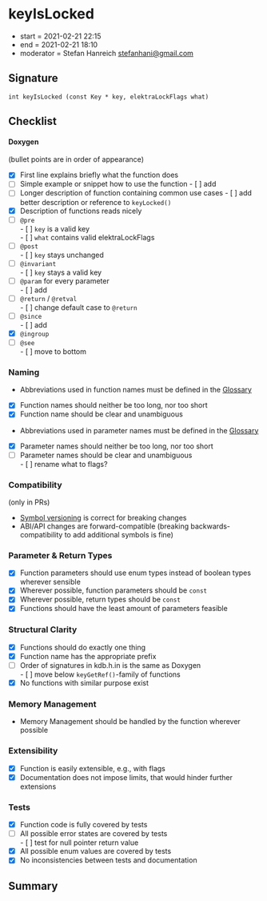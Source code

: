 # keyIsLocked

- start = 2021-02-21 22:15
- end = 2021-02-21 18:10
- moderator = Stefan Hanreich <stefanhani@gmail.com>

## Signature

`int keyIsLocked (const Key * key, elektraLockFlags what)`

## Checklist

#### Doxygen

(bullet points are in order of appearance)

- [x] First line explains briefly what the function does
- [ ] Simple example or snippet how to use the function - [ ] add
- [ ] Longer description of function containing common use cases - [ ] add better description or reference to `keyLocked()`
- [x] Description of functions reads nicely
- [ ] `@pre`  
       - [ ] `key` is a valid key  
       - [ ] `what` contains valid elektraLockFlags
- [ ] `@post`  
       - [ ] `key` stays unchanged
- [ ] `@invariant`  
       - [ ] `key` stays a valid key
- [ ] `@param` for every parameter  
       - [ ] add
- [ ] `@return` / `@retval`  
       - [ ] change default case to `@return`
- [ ] `@since`  
       - [ ] add
- [x] `@ingroup`
- [ ] `@see`  
       - [ ] move to bottom

### Naming

- Abbreviations used in function names must be defined in the
  [Glossary](/doc/help/elektra-glossary.md)
- [x] Function names should neither be too long, nor too short
- [x] Function name should be clear and unambiguous
- Abbreviations used in parameter names must be defined in the
  [Glossary](/doc/help/elektra-glossary.md)
- [x] Parameter names should neither be too long, nor too short
- [ ] Parameter names should be clear and unambiguous  
       - [ ] rename what to flags?

### Compatibility

(only in PRs)

- [Symbol versioning](/doc/dev/symbol-versioning.md)
  is correct for breaking changes
- ABI/API changes are forward-compatible (breaking backwards-compatibility
  to add additional symbols is fine)

### Parameter & Return Types

- [x] Function parameters should use enum types instead of boolean types
      wherever sensible
- [x] Wherever possible, function parameters should be `const`
- [x] Wherever possible, return types should be `const`
- [x] Functions should have the least amount of parameters feasible

### Structural Clarity

- [x] Functions should do exactly one thing
- [x] Function name has the appropriate prefix
- [ ] Order of signatures in kdb.h.in is the same as Doxygen  
       - [ ] move below `keyGetRef()`-family of functions
- [x] No functions with similar purpose exist

### Memory Management

- Memory Management should be handled by the function wherever possible

### Extensibility

- [x] Function is easily extensible, e.g., with flags
- [x] Documentation does not impose limits, that would hinder further extensions

### Tests

- [x] Function code is fully covered by tests
- [ ] All possible error states are covered by tests  
       - [ ] test for null pointer return value
- [x] All possible enum values are covered by tests
- [x] No inconsistencies between tests and documentation

## Summary
